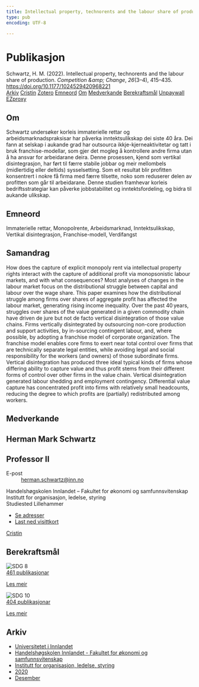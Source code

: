 ```yaml
---
title: Intellectual property, technorents and the labour share of production
type: pub
encoding: UTF-8

---
```

<h1>Publikasjon</h1>
<article id="csl-bib-container-9C9M9MRX" class="csl-bib-container">
  <div class="csl-bib-body"> <div class="csl-entry">Schwartz, H. M. (2022). Intellectual property, technorents and the labour share of production. <i>Competition &#38;amp; Change</i>, <i>26</i>(3–4), 415–435. <a href="https://doi.org/10.1177/1024529420968221">https://doi.org/10.1177/1024529420968221</a></div> </div>
  <div class="csl-bib-buttons">
    <a href="#taxonomy-article-9C9M9MRX" alt="archive" class="csl-bib-button">Arkiv</a>
    <a href="https://app.cristin.no/results/show.jsf?id=1858122" alt="Cristin" class="csl-bib-button">Cristin</a>
    <a href="http://zotero.org/groups/5881554/items/9C9M9MRX" alt="Zotero" class="csl-bib-button">Zotero</a>
    <a href="#keywords-article-9C9M9MRX" alt="keywords" class="csl-bib-button">Emneord</a>
    <a href="#about-article-9C9M9MRX" alt="about_pub" class="csl-bib-button">Om</a>
    <a href="#contributors-article-9C9M9MRX" alt="contributors" class="csl-bib-button">Medverkande</a>
    <a href="#sdg-article-9C9M9MRX" alt="sdg" class="csl-bib-button">Berekraftsmål</a>
    <a href="https://doi.org/10.1177/1024529420968221" alt="Unpaywall" class="csl-bib-button">Unpaywall</a>
    <a href="https://doi.org/10.1177/1024529420968221" alt="EZproxy" class="csl-bib-button">EZproxy</a>
  </div>
  <div id="csl-bib-meta-container-9C9M9MRX"></div>
</article>
<div id="csl-bib-meta-9C9M9MRX" class="csl-bib-meta">
  <article id="about-article-9C9M9MRX" class="about_pub-article">
    <h1>Om</h1>
    Schwartz undersøker korleis immaterielle rettar og arbeidsmarknadspraksisar har påverka inntektsulikskap dei siste 40 åra. Dei fann at selskap i aukande grad har outsourca ikkje-kjerneaktivitetar og tatt i bruk franchise-modellar, som gjer det mogleg å kontrollere andre firma utan å ha ansvar for arbeidarane deira. Denne prosessen, kjend som vertikal disintegrasjon, har ført til færre stabile jobbar og meir mellombels (midlertidig eller deltids) sysselsetting. Som eit resultat blir profitten konsentrert i nokre få firma med færre tilsette, noko som reduserer delen av profitten som går til arbeidarane. Denne studien framhevar korleis bedriftsstrategiar kan påverke jobbstabilitet og inntektsfordeling, og bidra til aukande ulikskap.
  </article>
  <article id="keywords-article-9C9M9MRX" class="keywords-article">
    <h1>Emneord</h1>
    Immaterielle rettar, Monopolrente, Arbeidsmarknad, Inntektsulikskap, Vertikal disintegrasjon, Franchise-modell, Verdifangst
  </article>
  <article id="abstract-article-9C9M9MRX" class="abstract-article">
    <h1>Samandrag</h1>
    How does the capture of explicit monopoly rent via intellectual property rights interact with the capture of additional profit via monopsonistic labour markets, and with what consequences? Most analyses of changes in the labour market focus on the distributional struggle between capital and labour over the wage share. This paper examines how the distributional struggle among firms over shares of aggregate profit has affected the labour market, generating rising income inequality. Over the past 40 years, struggles over shares of the value generated in a given commodity chain have driven de jure but not de facto vertical disintegration of those value chains. Firms vertically disintegrated by outsourcing non-core production and support activities, by in-sourcing contingent labour, and, where possible, by adopting a franchise model of corporate organization. The franchise model enables core firms to exert near total control over firms that are technically separate legal entities, while avoiding legal and social responsibility for the workers (and owners) of those subordinate firms. Vertical disintegration has produced three ideal typical kinds of firms whose differing ability to capture value and thus profit stems from their different forms of control over other firms in the value chain. Vertical disintegration generated labour shedding and employment contingency. Differential value capture has concentrated profit into firms with relatively small headcounts, reducing the degree to which profits are (partially) redistributed among workers.
  </article>
  <article id="contributors-article-9C9M9MRX" class="contributors-article">
    <h1>Medverkande</h1>
    <div class="personas"> <div class="vrtx-hinn-person-card"> <div class="photo"> <i class="lar la-user-circle missing-person"></i> </div> <div class="info"> <hgroup><h1>Herman Mark Schwartz</h1> <h2>Professor II</h2> </hgroup><dl> <dt>E-post</dt> <dd> <a href="mailto:herman.schwartz@inn.no">herman.schwartz@inn.no</a> </dd> </dl> <p> Handelshøgskolen Innlandet – Fakultet for økonomi og samfunnsvitenskap<br> Institutt for organisasjon, ledelse, styring<br> Studiested Lillehammer </p> <ul class="vrtx-hinn-links"> <li><a href="https://www.inn.no/finn-en-ansatt/herman-schwartz.html#vrtx-hinn-addresses">Se adresser</a></li> <li><a href="https://www.inn.no/finn-en-ansatt/herman-schwartz.html?vrtx=vcf">Last ned visittkort</a></li> </ul> </div> </div> <a href="https://app.cristin.no/persons/show.jsf?id=889346" alt="Cristin URL" class="personas-cristin">Cristin</a> </div>
  </article>
  <article id="sdg-article-9C9M9MRX" class="sdg-article">
    <h1>Berekraftsmål</h1>
    <div class="sdg-container"><div id="sdg8" class="sdg">
        <img src="{{< params subfolder >}}images/sdg/sdg08_nn.png" class="image" alt="SDG 8">
        <div class="sdg-overlay">
          <a href="/nn/archive/?key=?sdg=8#archive" class="sdg-publication-count"><span>461</span> publikasjonar</a>
          <p><a href="https://fn.no/om-fn/fns-baerekraftsmaal/anstendig-arbeid-og-oekonomisk-vekst?lang=nno-NO" class="sdg-read-more">Les meir</a></p>
        </div>
      </div> <div id="sdg10" class="sdg">
        <img src="{{< params subfolder >}}images/sdg/sdg10_nn.png" class="image" alt="SDG 10">
        <div class="sdg-overlay">
          <a href="/nn/archive/?key=?sdg=10#archive" class="sdg-publication-count"><span>404</span> publikasjonar</a>
          <p><a href="https://fn.no/om-fn/fns-baerekraftsmaal/mindre-ulikhet?lang=nno-NO" class="sdg-read-more">Les meir</a></p>
        </div>
      </div></div>
  </article>
  <article id="taxonomy-article-9C9M9MRX" class="taxonomy-article">
    <h1>Arkiv</h1>
    <ul>
      <li>
        <a href="/nn/archive/?key=3DCRN523">Universitetet i Innlandet</a>
      </li>
      <li>
        <a href="/nn/archive/?key=DU8Q9LN9">Handelshøgskolen Innlandet - Fakultet for økonomi og samfunnsvitenskap</a>
      </li>
      <li>
        <a href="/nn/archive/?key=4LUWR3ZM">Institutt for organisasjon, ledelse, styring</a>
      </li>
      <li>
        <a href="/nn/archive/?key=L4LD5JU9">2020</a>
      </li>
      <li>
        <a href="/nn/archive/?key=66LMIBSQ">Desember</a>
      </li>
    </ul>
  </article>
</div>
